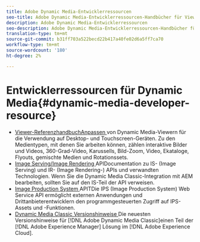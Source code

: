 ```yaml
---
title: Adobe Dynamic Media-Entwicklerressourcen
seo-title: Adobe Dynamic Media-Entwicklerressourcen-Handbücher für Viewer, Image Serving, Image Rendering und Bildproduktion
description: Adobe Dynamic Media-Entwicklerressourcen
seo-description: Adobe Dynamic Media-Entwicklerressourcen-Handbücher für Viewer, Image Serving, Image Rendering und Bildproduktion
translation-type: tm+mt
source-git-commit: b31ff703a522becd22b417a40fe02d6a5ff7ca70
workflow-type: tm+mt
source-wordcount: '180'
ht-degree: 2%

---
```



# Entwicklerressourcen für Dynamic Media{#dynamic-media-developer-resource}

* [Viewer-ReferenzhandbuchAnpassen ](https://experienceleague.adobe.com/docs/dynamic-media-developer-resources/library/home.html?lang=en) <!-- (/help/aem-viewers-ref/home.md) -->
von Dynamic Media-Viewern für die Verwendung auf Desktop- und Touchscreen-Geräten. Zu den Medientypen, mit denen Sie arbeiten können, zählen interaktive Bilder und Videos, 360-Grad-Video, Karussells, Bild-Zoom, Video, Ekataloge, Flyouts, gemischte Medien und Rotationssets.
* [Image Serving/Image Rendering ](https://experienceleague.adobe.com/docs/dynamic-media-developer-resources/image-serving-api/home.html?lang=en) <!-- (/help/aem-is-ir-api/home.md) -->
APIDocumentation zu IS- (Image Serving) und IR- (Image Rendering-) APIs und verwandten Technologien. Wenn Sie die Dynamic Media Classic-Integration mit AEM bearbeiten, sollten Sie auf den IS-Teil der API verweisen.
* [Image Production System ](/help/aem-ips-api/c-overview.md)
APITDie IPS (Image Production System) Web Service API ermöglicht externen Anwendungen und Drittanbieterentwicklern den programmgesteuerten Zugriff auf IPS-Assets und -Funktionen.
* [Dynamic Media Classic Versionshinweise ](/help/s7-release-notes/s7rn2017.md)
Die neuesten Versionshinweise für  [!DNL Adobe Dynamic Media Classic]einen Teil der  [!DNL Adobe Experience Manager] Lösung im  [!DNL Adobe Experience Cloud].